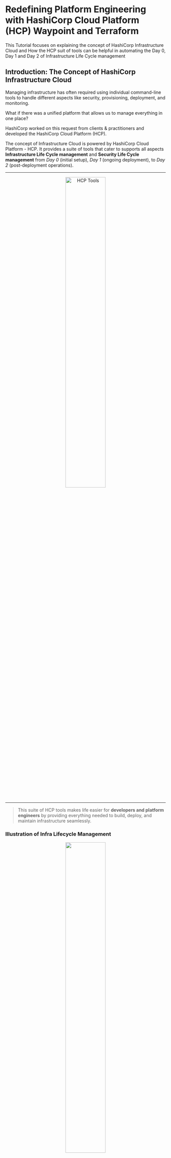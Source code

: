 # Redefining Platform Engineering with HashiCorp Cloud Platform (HCP) Waypoint and Terraform 

This Tutorial focuses on explaining the concept of HashiCorp Infrastructure Cloud and How the HCP suit of tools can be helpful in automating the Day 0, Day 1 and Day 2 of Infrastructure Life Cycle management

## Introduction: The Concept of HashiCorp Infrastructure Cloud

Managing infrastructure has often required using individual command-line tools to handle different aspects like security, provisioning, deployment, and monitoring. 

What if there was a unified platform that allows us to manage everything in one place?

HashiCorp worked on this request from clients & practitioners and developed the HashiCorp Cloud Platform (HCP). 

The concept of Infrastructure Cloud is powered by HashiCorp Cloud Platform - HCP. It provides a suite of tools that cater to supports all aspects **Infrastructure Life Cycle management** and **Security Life Cycle management** from _Day 0_ (initial setup), _Day 1_ (ongoing deployment), to _Day 2_ (post-deployment operations). 

---

<div style="text-align: center;">
  <img src="./HCP-tools.png" alt="HCP Tools" style="width: 50%;"/>
</div>

---

> This suite of HCP tools makes life easier for **developers and platform engineers** by providing everything needed to build, deploy, and maintain infrastructure seamlessly.

### Illustration of Infra Lifecycle Management 

<div style="text-align: center;">
  <img src="https://www.hashicorp.com/_next/image?url=https%3A%2F%2Fwww.datocms-assets.com%2F2885%2F1713743372-day-0-2-ilm-build-deploy-manage.png&w=1080&q=75"  style="width: 50%;"/>
</div>

---

> In this tutorial, we will explore two essential tools within HCP: **HCP Waypoint** and **HCP Terraform**. Together, they provide a powerful combination to help automate **infrastructure lifecycle management**. 

By leveraging Terraform's infrastructure as code capabilities and Waypoint's application deployment, you can automate and streamline the entire infrastructure lifecycle seamlessly.

### Scenario Discussed: 

Ease-up the AWS S3 bucket creation when a developer needs to create it. We will see how to do it.

## Tutorial Overview: HCP Waypoint and HCP Terraform

In this session, we'll learn how HCP Waypoint and HCP Terraform work hand-in-hand to facilitate infrastructure deployment, by using the following steps:

1. **Create a Terraform GitHub Repository for the Module**
2. **Create a No-Code Terraform Module using the GitHub Repository**
3. **Create a Version-Control-Based Workspace in HCP Terraform and Connect it to VCS (Version Control System)**
4. **Configure Waypoint to Use the Terraform Module**
5. **Run the Module in HCP Waypoint and Deploy Applications**
6. **Monitor Terraform Run and Application Deployment in HCP Consoles**

### Step 1: Create a GitHub Repository for a Terraform Module

- Start by creating a new GitHub repository to store your Terraform code. This repository will act as the central place to define the infrastructure using Terraform.
  
  Example repository structure:
  ```bash
  ├── main.tf
  ├── variables.tf
  ├── outputs.tf
  └── README.md
  ```

- If you have modules in your GitHub repo or Org GitHub repo you can configure it to enable access to HCP Terraform.

#### S3 Module Project

This is a link to my [GitHub Repository](https://github.com/chefgs/terraform-aws-s3).

<div style="text-align: center;">
  <img src="./s3-module-preview.png" alt="HCP Tools" style="width: 50%;"/>
</div>

### Step 2: Create a No-Code Terraform Module

- HCP Terraform Structure, it contains Org > Project > Workspaces
  - Workspaces is similar to Terraform CLI workspace to handle isolation between environment workspaces

- Once the repository is created, head over to the **HCP Terraform** console.
- Select the `Registry > Publish` option from the dashboard to select the repo from GitHub to create a no-code module.
- Import your Terraform code from the GitHub repository created in the previous step.
- While creating the Registry choose the option "`Add no-code Provisioning`" _check-box_ (This requires HCP Terraform Plus subscritpion)
- Finally create the registry as `no-code` module and publish it
  
  > The **No-Code Module** feature in HCP Terraform allows you to set up infrastructure without having to write code each time, making it accessible for developers as well to provision infra.

### Step 3: Create a Version-Control-Based Workspace

- In the HCP Terraform console, create a new workspace using the "Provision Workspace" button in **Published** module registry
- If required configure the input varibales using **Configure Settings** section
- Connect the workspace to your version control system (VCS) by selecting **GitHub** and choosing the Terraform repository you created earlier.
- Now, configure the workspace to track changes in the repository and automatically trigger runs when updates are made to the code.

### Step 4: Configure HCP Waypoint Template

- HCP Tools Structure, it contains HCP Org > Projects > HCP Waypoint
  - Under waypoint, it contains Templates, Add-ons and Apps

- Go to the **HCP Waypoint** console in the HCP dashboard.
- Click on the **"Templates"** option and create a new template.
- When creating the template, select the **No-Code Terraform Module** that you added to the HCP Terraform in the previous step. This will enable Waypoint to deploy applications based on the infrastructure defined by your Terraform code.

### Step 5: Run the Terraform Module in Waypoint

- From the **Waypoint** console, select the newly created template and click on **"New Run"** to execute the Terraform module.
- The module will automatically deploy the infrastructure specified in your Terraform repository and initiate application deployment.

### Step 6: Create a New Application in HCP Waypoint

- In Waypoint, create a new application by following the prompts after the Terraform run is complete.
- Select the **template** you configured and provide the necessary parameters to set up your application.
- Waypoint will now handle the application lifecycle, including building, deploying, and releasing the application.

### Step 7: Monitor and Verify the Deployment

- After running the Terraform module and deploying the application, you can monitor the progress and logs in both the **HCP Terraform** and **HCP Waypoint** consoles.
- Ensure the infrastructure and application were created successfully, and follow any output or logs to debug issues if they arise.

## Developer Instructions

- Once the infrastructure and applications are successfully deployed, share relevant instructions with developers for future changes and updates. For example, if developers need to make updates to the application, they should push changes to the GitHub repository, triggering an automated deployment via HCP Waypoint.

## Conclusion

With HCP Waypoint and HCP Terraform, you can easily automate both infrastructure management and application deployment. HCP Terraform handles infrastructure automation, while HCP Waypoint simplifies application deployment and management. By following this tutorial, you can quickly set up a robust workflow that automates the entire process from infrastructure provisioning to application deployment.

By using the **No-Code Terraform Module** and **HCP Waypoint Template**, you enable your team to deploy infrastructure and applications faster and with fewer errors, all while reducing the technical complexity required to manage modern infrastructure.

## Next Steps

- Explore the HCP Waypoint and Terraform documentation for advanced features like custom modules and multi-cloud deployments.
- Try integrating HCP Vault or HCP Consul to enhance security and networking within your infrastructure.
- Experiment with scaling applications in different environments (e.g., production and staging) using the same infrastructure code.

---

### Further References

- [HCP Cloud Console](https://portal.cloud.hashicorp.com/)
- [HCP Terraform](https://app.terraform.io/)
- [Infrastructure Cloud Blog](https://www.hashicorp.com/blog/introducing-the-infrastructure-cloud)
- [Armon Explains What is Infrastructure Cloud](https://www.youtube.com/watch?v=1s7GHoyrYYQ) and How it helps for ILM and SLM

